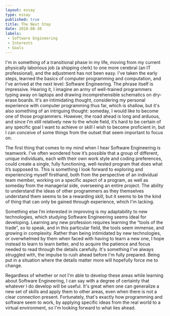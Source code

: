 ```yaml
---
layout: essay
type: essay
published: true
title: The Next Step
date: 2018-08-30
labels:
 - Software Engineering
 - Interests
 - Goals
---
```


I'm in something of a transitional phase in my life, moving from my current physically laborious job (a shipping clerk) to one more cerebral (an IT professional), and the adjustment has not been easy. I've taken the early steps, learned the basics of computer programming and computation, and I've arrived at the next level: Software Engineering. The phrase itself is impressive. Hearing it, I imagine an army of well-trained programmers typing away on laptops and drawing incomprehensible schematics on dry-erase boards. It's an intimidating thought, considering my personal experience with computer programming thus far, which is shallow, but it's also something of an intriguing thought: someday, I would like to become one of those programmers. However, the road ahead is long and arduous, and since I’m still relatively new to the whole field, it’s hard to be certain of any specific goal I want to achieve or skill I wish to become proficient in, but I can conceive of some things from the outset that seem important to focus on.

The first thing that comes to my mind when I hear Software Engineering is teamwork. I’ve often wondered how it’s possible that a group of different, unique individuals, each with their own work style and coding preferences, could create a single, fully functioning, well-tested program that does what it’s supposed to. This is something I look forward to exploring and experiencing myself firsthand, both from the perspective of an individual team member, working on a specific aspect of a program, as well as someday from the managerial side, overseeing an entire project. The ability to understand the ideas of other programmers as they themselves understand them seems to be a rewarding skill, but it seems to be the kind of thing that can only be gained through experience, which I'm lacking.

Something else I’m interested in improving is my adaptability to new technologies, which studying Software Engineering seems ideal for developing. Learning any new profession requires learning the “tools of the trade”, so to speak, and in this particular field, the tools seem immense, and growing in complexity. Rather than being intimidated by new technologies, or overwhelmed by them when faced with having to learn a new one, I hope instead to learn to learn better, and to acquire the patience and focus needed to read through the details carefully. It's something I've always struggled with, the impulse to rush ahead before I'm fully prepared. Being put in a situation where the details matter more will hopefully force me to change.

Regardless of whether or not I'm able to develop these areas while learning about Software Engineering, I can say with a degree of certainty that whatever I do develop will be useful. It's great when one can generalize a new set of skills and apply them to other areas, even when there is not a clear connection present. Fortunately, that's exactly how programming and software seem to work, by applying specific ideas from the real world to a virtual environment, so I'm looking forward to what lies ahead.

